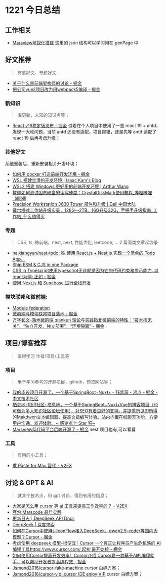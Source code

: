 
# 1221 今日总结


## 工作相关

- [Marsview可视化搭建](https://docs.marsview.com.cn/page/json.html) 这里的 json 结构可以学习用在 genPage 中

 


## 好文推荐
> 有感好文，专题好文

- [关于什么是前端架构师的讨论 - 掘金](https://juejin.cn/post/7440723906136719375)
- [把公司vue2项目改为用webpack5编译 - 掘金](https://juejin.cn/post/7446951664815767567)


### 新知识
> 库更新，未知的知识点等；

- [React v19稳定版发布 - 掘金](https://juejin.cn/post/7446298449563189260) 试着在个人项目中使用了一些 react 19 + antd，发现一大堆问题，当前 antd 还没有适配，项目报错，还是先等 antd 适配了 react 19 后再考虑升级；


### 其他好文

系统重装后，重新安装相关开发环境；

- [如何用 docker 打造前端开发环境 - 掘金](https://juejin.cn/post/7017129520649994253)
- [WSL 搭建丝滑的开发环境 | Isaac Kam's Blog](https://isaaxite.github.io/blog/resources/WSL%E5%BC%80%E5%8F%91%E7%8E%AF%E5%A2%83/)
- [WSL2 搭建 Windows 更好用的前端开发环境 | Arthur Wang](https://codec.wang/blog/setup-wsl-for-frontend)
- [教你如何测试固态硬盘的读写速度：CrystalDiskMark使用教程_哔哩哔哩_bilibili](https://www.bilibili.com/video/av416446913/?vd_source=97ca2403e645c8e1787c35d7a06f7d45)
- [Precision Workstation 3630 Tower 部件和升级 | Dell 中国大陆](https://www.dell.com/zh-cn/shop/pfydresults/6167651?categoryId=8496)
- [戴尔塔式工作站升级实录，128G～2TB、16G升级32G，手把手升级指南_工作站_什么值得买](https://post.smzdm.com/p/aevkdgl3/)



### 专题
> CSS, ts, 微前端，nest, next, 性能优化, leetcode, ... 2 篇同类文章起收录

- [haixiangyan/nest-todo: 🐱 使用 React.js + Nest.js 实现一个简单的 Todo App。](https://github.com/haixiangyan/nest-todo)
- [Ship ESM & CJS in one Package](https://antfu.me/posts/publish-esm-and-cjs)
- [CSS in Typescript使用typescript无非就是因为它的代码约束和提示能力. 以react为例: 正如 - 掘金](https://juejin.cn/post/6844903560056930311)
- [使用 Next.js 和 Supabase 进行全栈开发](https://www.freecodecamp.org/chinese/news/the-complete-guide-to-full-stack-development-with-supabas/)


### 模块联邦和微前端:

- [Module federation](https://module-federation.io/zh/)
- [微前端与模块联邦项目落地 - 掘金](https://juejin.cn/post/7248269119883575352)
- [万字长文-落地微前端 qiankun 理论与实践指北微前端的特性：“技术栈无关”，“独立开发、独立部署”，“环境隔离” - 掘金](https://juejin.cn/post/7069566144750813197#heading-0)

## 项目/博客推荐
> 值得学习 作者/项目/工具等

### 项目
> 用于学习参考的开源项目，github，预览网站等；

- [我的毕设项目开源了，一个基于SpringBoot+Nuxt+ - 钰紫薇 - 沸点 - 掘金 - 中文技术社区](https://juejin.cn/pin/7441974406300074036)
- [栖息地-知识社区: 栖息地，一个基于SpringBoot+Nuxt+Vue的博客项目（也可做为多人知识社区论坛使用），对SEO有着良好的支持。并提供所见即所得的Makdwon文本编辑器，提高文章编写体验。站内内置在线聊天功能，方便用户沟通。欢迎体验。~ 感谢点个 Star 呀~](https://gitee.com/yu-zi-wei/qixidi)
- [Marsview低代码平台后端开源了 - 掘金](https://juejin.cn/post/7424458358466625574) nest 项目也有,可以看看


### 工具
> 有用的小工具；

- [求 Paste for Mac 替代 - V2EX](https://www.v2ex.com/t/643620)


## 讨论 & GPT & AI
> 就某个技术点，和 gpt 讨论，得到有用的信息；

- [大家是怎么用 cursor 等 ai 工具来提高工作效率的？ - V2EX](https://v2ex.com/t/1096319)
- [豆包 Marscode 最佳实践](https://mp.weixin.qq.com/s/6gnwc9WpWLsf99j6sxRM4w)
- [更新日志 | DeepSeek API Docs](https://api-docs.deepseek.com/zh-cn/updates/)
- [DeepSeek | 深度求索](https://www.deepseek.com/)
- [如何在Cursor中使用siliconFlow接入DeepSeek，qwen2.5-coder等国内大模型？Cursor - 掘金](https://juejin.cn/post/7400945359194210316)
- [考虑使用 deepseek 模型-很便宜 | Cursor 一个真正让程序员产生危机感的 AI 编程工具https://www.cursor.com/ 起初 最开始接 - 掘金](https://juejin.cn/post/7403163989633237028?from=search-suggest)
- [如何使用Cursor提高开发效率1. Cursor介绍 Cursor是一款基于AI的编程助手，可以帮助开发者提高编程效 - 掘金](https://juejin.cn/post/7409191765707915273)
- [Jsmond2016/cursor-fake-machine](https://github.com/Jsmond2016/cursor-fake-machine) cursor 白嫖方案；
- [Jsmond2016/cursor-vip: cursor IDE enjoy VIP](https://github.com/Jsmond2016/cursor-vip) cursor 白嫖方案；